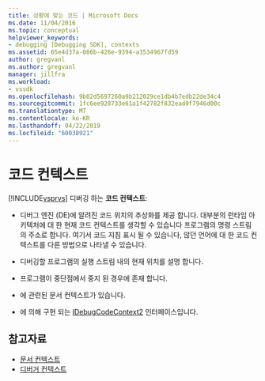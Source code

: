 ```yaml
---
title: 상황에 맞는 코드 | Microsoft Docs
ms.date: 11/04/2016
ms.topic: conceptual
helpviewer_keywords:
- debugging [Debugging SDK], contexts
ms.assetid: 65e4d37a-086b-426e-9394-a3534967fd59
author: gregvanl
ms.author: gregvanl
manager: jillfra
ms.workload:
- vssdk
ms.openlocfilehash: 9b02d5697260a9b212029ce1db4b7edb22de34c4
ms.sourcegitcommit: 1fc6ee928733e61a1f42782f832ead9f7946d00c
ms.translationtype: MT
ms.contentlocale: ko-KR
ms.lasthandoff: 04/22/2019
ms.locfileid: "60038921"
---
```

# <a name="code-context"></a>코드 컨텍스트
[!INCLUDE[vsprvs](../../code-quality/includes/vsprvs_md.md)] 디버깅 하는 **코드 컨텍스트**:

- 디버그 엔진 (DE)에 알려진 코드 위치의 추상화를 제공 합니다. 대부분의 런타임 아키텍처에 대 한 현재 코드 컨텍스트를 생각할 수 있습니다 프로그램의 명령 스트림의 주소로 합니다. 여기서 코드 지침 표시 될 수 있습니다, 않던 언어에 대 한 코드 컨텍스트를 다른 방법으로 나타낼 수 있습니다.

- 디버깅할 프로그램의 실행 스트림 내의 현재 위치를 설명 합니다.

- 프로그램이 중단점에서 중지 된 경우에 존재 합니다.

- 에 관련된 문서 컨텍스트가 있습니다.

- 에 의해 구현 되는 [IDebugCodeContext2](../../extensibility/debugger/reference/idebugcodecontext2.md) 인터페이스입니다.

## <a name="see-also"></a>참고자료
- [문서 컨텍스트](../../extensibility/debugger/document-context.md)
- [디버거 컨텍스트](../../extensibility/debugger/debugger-contexts.md)